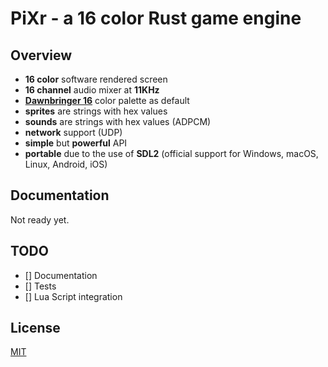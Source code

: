 # PiXr - a 16 color Rust game engine

## Overview

- **16 color** software rendered screen
- **16 channel** audio mixer at **11KHz**
- [**Dawnbringer 16**](https://lospec.com/palette-list/dawnbringer-16) color palette as default
- **sprites** are strings with hex values
- **sounds** are strings with hex values (ADPCM)
- **network** support (UDP)
- **simple** but **powerful** API
- **portable** due to the use of **SDL2** (official support for Windows, macOS, Linux, Android, iOS)

## Documentation

Not ready yet.

## TODO

- [] Documentation
- [] Tests
- [] Lua Script integration


## License

[MIT](LICENSE)
